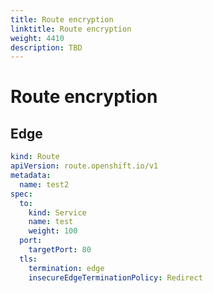 ```yaml
---
title: Route encryption
linktitle: Route encryption
weight: 4410
description: TBD
---
```

# Route encryption

## Edge

```yaml {linenos=table,hl_lines=[12 13 14]}
kind: Route
apiVersion: route.openshift.io/v1
metadata:
  name: test2
spec:
  to:
    kind: Service
    name: test
    weight: 100
  port:
    targetPort: 80
  tls:
    termination: edge
    insecureEdgeTerminationPolicy: Redirect
```
